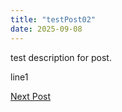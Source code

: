 ```yaml
---
title: "testPost02"
date: 2025-09-08
---
```



test description for post.

line1

[Next Post](2025-09-09-testPost03.md)